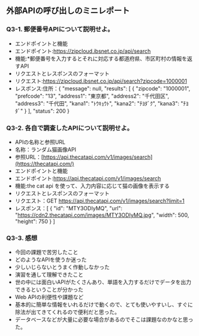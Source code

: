 ## 外部APIの呼び出しのミニレポート
### Q3-1. 郵便番号APIについて説明せよ。
* エンドポイントと機能
* エンドポイント:https://zipcloud.ibsnet.co.jp/api/search
* 機能:*郵便番号を入力するとそれに対応する都道府県、市区町村の情報を返すAPI
* リクエストとレスポンスのフォーマット
* リクエスト:https://zipcloud.ibsnet.co.jp/api/search?zipcode=1000001
* レスポンス:住所：{
  "message": null,
  "results": [
    {
      "zipcode": "1000001",
      "prefcode": "13",
      "address1": "東京都",
      "address2": "千代田区",
      "address3": "千代田",
      "kana1": "ﾄｳｷｮｳﾄ",
      "kana2": "ﾁﾖﾀﾞｸ",
      "kana3": "ﾁﾖﾀﾞ"
    }
  ],
  "status": 200
}
### Q3-2. 各自で調査したAPIについて説明せよ。
* APIの名称と参照URL
* 名称：ランダム猫画像API
* 参照URL：[https://api.thecatapi.com/v1/images/search](https://thecatapi.com/)
* エンドポイントと機能
* エンドポイント:https://api.thecatapi.com/v1/images/search
* 機能:the cat api を使って、入力内容に応じて猫の画像を表示する
* リクエストとレスポンスのフォーマット
* リクエスト：GET https://api.thecatapi.com/v1/images/search?limit=1
* レスポンス：[
  {
    "id": "MTY3ODIyMQ",
    "url": "https://cdn2.thecatapi.com/images/MTY3ODIyMQ.jpg",
    "width": 500,
    "height": 750
  }
]

### Q3-3. 感想
* 今回の課題で苦労したこと
* どのようなAPIを使うか迷った
* 少しいじらないとうまく作動しなかった
* 演習を通して理解できたこと
* 世の中には面白いAPIがたくさんあり、単語を入力するだけでデータを出力できるということが分かった
* Web APIの利便性や課題など
* 基本的に簡単な情報をいれるだけで動くので、とても使いやすいし、すぐに除法が出てきてくれるので便利だと思った。
* データベースなどが大量に必要な場合があるのでそこは課題なのかなと思った。
